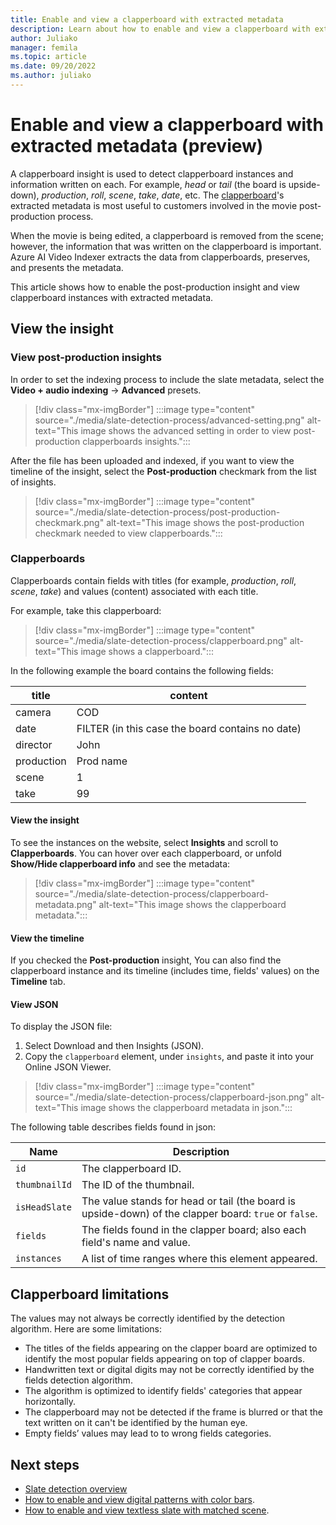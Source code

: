 ```yaml
---
title: Enable and view a clapperboard with extracted metadata
description: Learn about how to enable and view a clapperboard with extracted metadata.
author: Juliako
manager: femila
ms.topic: article
ms.date: 09/20/2022
ms.author: juliako
---
```


# Enable and view a clapperboard with extracted metadata (preview)

A clapperboard insight is used to detect clapperboard instances and information written on each. For example, *head* or *tail* (the board is upside-down), *production*, *roll*, *scene*, *take*, *date*, etc. The [clapperboard](https://en.wikipedia.org/wiki/Clapperboard)'s extracted metadata is most useful to customers involved in the movie post-production process. 

When the movie is being edited, a clapperboard is removed from the scene; however, the information that was written on the clapperboard is important. Azure AI Video Indexer extracts the data from clapperboards, preserves, and presents the metadata. 

This article shows how to enable the post-production insight and view clapperboard instances with extracted metadata.

## View the insight

### View post-production insights

In order to set the indexing process to include the slate metadata, select the **Video + audio indexing** -> **Advanced** presets.

> [!div class="mx-imgBorder"]
> :::image type="content" source="./media/slate-detection-process/advanced-setting.png" alt-text="This image shows the advanced setting in order to view post-production clapperboards insights.":::

After the file has been uploaded and indexed, if you want to view the timeline of the insight, select the **Post-production** checkmark from the list of insights.

> [!div class="mx-imgBorder"]
> :::image type="content" source="./media/slate-detection-process/post-production-checkmark.png" alt-text="This image shows the post-production checkmark needed to view clapperboards.":::

### Clapperboards

Clapperboards contain fields with titles (for example, *production*, *roll*, *scene*, *take*) and values (content) associated with each title. 

For example, take this clapperboard:

> [!div class="mx-imgBorder"]
> :::image type="content" source="./media/slate-detection-process/clapperboard.png" alt-text="This image shows a clapperboard.":::

In the following example the board contains the following fields:

|title|content|
|---|---|
|camera|COD|
|date|FILTER (in this case the board contains no date)|
|director|John|
|production|Prod name|
|scene|1|
|take|99|

#### View the insight

To see the instances on the website, select **Insights** and scroll to **Clapperboards**. You can hover over each clapperboard, or unfold **Show/Hide clapperboard info** and see the metadata:

> [!div class="mx-imgBorder"]
> :::image type="content" source="./media/slate-detection-process/clapperboard-metadata.png" alt-text="This image shows the clapperboard metadata.":::

#### View the timeline

If you checked the **Post-production** insight, You can also find the clapperboard instance and its timeline (includes time, fields' values) on the **Timeline** tab.

#### View JSON

To display the JSON file: 

1. Select Download and then Insights (JSON).  
1. Copy the `clapperboard` element, under `insights`, and paste it into your Online JSON Viewer. 

> [!div class="mx-imgBorder"]
> :::image type="content" source="./media/slate-detection-process/clapperboard-json.png" alt-text="This image shows the clapperboard metadata in json.":::

The following table describes fields found in json:

|Name|Description|
|---|---|
|`id`|The clapperboard ID.|
|`thumbnailId`|The ID of the thumbnail.|
|`isHeadSlate`|The value stands for head or tail (the board is upside-down) of the clapper board: `true` or `false`.|
|`fields`|The fields found in the clapper board; also each field's name and value.|
|`instances`|A list of time ranges where this element appeared.|

## Clapperboard limitations

The values may not always be correctly identified by the detection algorithm. Here are some limitations:

- The titles of the fields appearing on the clapper board are optimized to identify the most popular fields appearing on top of clapper boards.  
- Handwritten text or digital digits may not be correctly identified by the fields detection algorithm.
- The algorithm is optimized to identify fields' categories that appear horizontally.  
- The clapperboard may not be detected if the frame is blurred or that the text written on it can't be identified by the human eye.  
- Empty fields’ values may lead to to wrong fields categories.  
<!-- If a part of a clapper board is hidden a value with the highest confidence is shown.  -->

## Next steps

* [Slate detection overview](slate-detection-insight.md)
* [How to enable and view digital patterns with color bars](digital-patterns-color-bars.md).
* [How to enable and view textless slate with matched scene](textless-slate-scene-matching.md).
